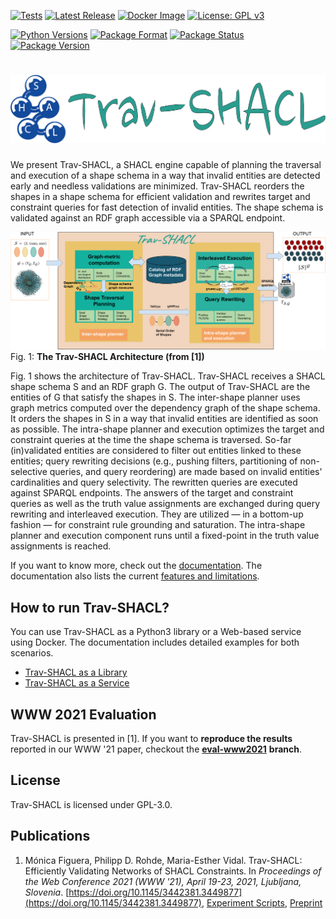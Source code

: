 [![Tests](https://github.com/SDM-TIB/Trav-SHACL/actions/workflows/test.yml/badge.svg)](https://github.com/SDM-TIB/Trav-SHACL/actions/workflows/test.yml)
[![Latest Release](http://img.shields.io/github/release/SDM-TIB/Trav-SHACL.svg?logo=github)](https://github.com/SDM-TIB/Trav-SHACL/releases)
[![Docker Image](https://img.shields.io/badge/Docker%20Image-sdmtib/travshacl-blue?logo=Docker)](https://hub.docker.com/r/sdmtib/travshacl)
[![License: GPL v3](https://img.shields.io/badge/License-GPLv3-blue.svg)](LICENSE)

[![Python Versions](https://img.shields.io/pypi/pyversions/TravSHACL)](https://pypi.org/project/TravSHACL)
[![Package Format](https://img.shields.io/pypi/format/TravSHACL)](https://pypi.org/project/TravSHACL)
[![Package Status](https://img.shields.io/pypi/status/TravSHACL)](https://pypi.org/project/TravSHACL)
[![Package Version](https://img.shields.io/pypi/v/TravSHACL)](https://pypi.org/project/TravSHACL)

# ![Logo](https://raw.githubusercontent.com/SDM-TIB/Trav-SHACL/master/images/logo.png "Logo")

We present Trav-SHACL, a SHACL engine capable of planning the traversal and execution of a shape schema in a way that invalid entities are detected early and needless validations are minimized.
Trav-SHACL reorders the shapes in a shape schema for efficient validation and rewrites target and constraint queries for fast detection of invalid entities.
The shape schema is validated against an RDF graph accessible via a SPARQL endpoint.

![Trav-SHACL Architecture](https://raw.githubusercontent.com/SDM-TIB/Trav-SHACL/master/docs/_images/architecture.png)
Fig. 1: **The Trav-SHACL Architecture (from [1])**

Fig. 1 shows the architecture of Trav-SHACL.
Trav-SHACL receives a SHACL shape schema S and an RDF graph G.
The output of Trav-SHACL are the entities of G that satisfy the shapes in S.
The inter-shape planner uses graph metrics computed over the dependency graph of the shape schema.
It orders the shapes in S in a way that invalid entities are identified as soon as possible.
The intra-shape planner and execution optimizes the target and constraint queries at the time the shape schema is traversed.
So-far (in)validated entities are considered to filter out entities linked to these entities; query rewriting decisions (e.g., pushing filters, partitioning of non-selective queries, and query reordering) are made based on invalid entities' cardinalities and query selectivity.
The rewritten queries are executed against SPARQL endpoints.
The answers of the target and constraint queries as well as the truth value assignments are exchanged during query rewriting and interleaved execution.
They are utilized — in a bottom-up fashion — for constraint rule grounding and saturation.
The intra-shape planner and execution component runs until a fixed-point in the truth value assignments is reached.

If you want to know more, check out the [documentation](https://sdm-tib.github.io/Trav-SHACL/).
The documentation also lists the current [features and limitations](https://sdm-tib.github.io/Trav-SHACL/feature.html).

## How to run Trav-SHACL?
You can use Trav-SHACL as a Python3 library or a Web-based service using Docker.
The documentation includes detailed examples for both scenarios.

* [Trav-SHACL as a Library](https://sdm-tib.github.io/Trav-SHACL/library.html)
* [Trav-SHACL as a Service](https://sdm-tib.github.io/Trav-SHACL/service.html)

## WWW 2021 Evaluation
Trav-SHACL is presented in [1]. If you want to **reproduce the results** reported in our WWW '21 paper, checkout the [**eval-www2021**](https://github.com/SDM-TIB/Trav-SHACL/tree/eval-www2021) **branch**.

## License
Trav-SHACL is licensed under GPL-3.0.

## Publications
1. Mónica Figuera, Philipp D. Rohde, Maria-Esther Vidal. Trav-SHACL: Efficiently Validating Networks of SHACL Constraints. In _Proceedings of the Web Conference 2021 (WWW '21), April 19-23, 2021, Ljubljana, Slovenia_. [https://doi.org/10.1145/3442381.3449877](https://doi.org/10.1145/3442381.3449877), [Experiment Scripts](https://github.com/SDM-TIB/Trav-SHACL/tree/eval-www2021), [Preprint](https://arxiv.org/abs/2101.07136)
